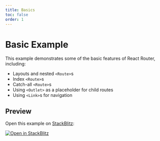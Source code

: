 ```yaml
---
title: Basics
toc: false
order: 1
---
```


# Basic Example

This example demonstrates some of the basic features of React Router, including:

- Layouts and nested `<Route>`s
- Index `<Route>`s
- Catch-all `<Route>`s
- Using `<Outlet>` as a placeholder for child routes
- Using `<Link>`s for navigation

## Preview

Open this example on [StackBlitz](https://stackblitz.com):

[![Open in StackBlitz](https://developer.stackblitz.com/img/open_in_stackblitz.svg)](https://stackblitz.com/github/remix-run/react-router/tree/v6.0.0-beta.8/examples/basic?file=src/App.tsx)

